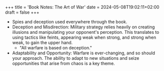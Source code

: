 +++
title = 'Book Notes: The Art of War'
date = 2024-05-08T19:02:11+02:00
draft = false
+++

- Spies and deception used everywhere through the book.
- Deception and Misdirection: Military strategy relies heavily on creating illusions and manipulating your opponent's perception. This translates to using tactics like feints, appearing weak when strong, and strong when weak, to gain the upper hand.
    - "All warfare is based on deception."
- Adaptability and Opportunity: Warfare is ever-changing, and so should your approach. The ability to adapt to new situations and seize opportunities that arise from chaos is a key theme.